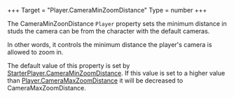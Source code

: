 +++
Target = "Player.CameraMinZoomDistance"
Type = number
+++

The CameraMinZoonDistance `Player` property sets the minimum distance in studs the camera can be from the character with the default cameras.In other words, it controls the minimum distance the player's camera is allowed to zoom in.The default value of this property is set by [StarterPlayer.CameraMinZoomDistance](https://developer.roblox.com/api-reference/property/StarterPlayer/CameraMinZoomDistance). If this value is set to a higher value than [Player.CameraMaxZoomDistance](https://developer.roblox.com/api-reference/property/Player/CameraMaxZoomDistance) it will be decreased to CameraMaxZoomDistance.